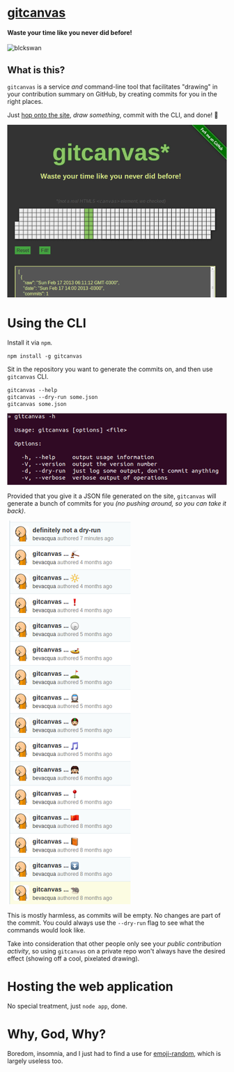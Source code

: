 # [gitcanvas](http://gitcanvas.herokuapp.com)

#### Waste your time like you never did before!

![blckswan](https://user-images.githubusercontent.com/114263485/192118858-65de5580-cb71-4de2-9dbd-2d865d39fb99.png)


## What is this?

`gitcanvas` is a service _and_ command-line tool that facilitates "drawing" in your contribution summary on GitHub, by creating commits for you in the right places.

Just [hop onto the site](http://gitcanvas.herokuapp.com), _draw something_, commit with the CLI, and done! :rocket:

![web.png][2]

# Using the CLI

Install it via `npm`.

```shell
npm install -g gitcanvas
```

Sit in the repository you want to generate the commits on, and then use `gitcanvas` CLI.

```shell
gitcanvas --help
gitcanvas --dry-run some.json
gitcanvas some.json
```

![cli.png][4]

Provided that you give it a JSON file generated on the site, `gitcanvas` will generate a bunch of commits for you _(no pushing around, so you can take it back)_.

![commits.png][3]

This is mostly harmless, as commits will be empty. No changes are part of the commit. You could always use the `--dry-run` flag to see what the commands would look like.

Take into consideration that other people only see your _public contribution activity_, so using `gitcanvas` on a private repo won't always have the desired effect (showing off a cool, pixelated drawing).

# Hosting the web application

No special treatment, just `node app`, done.

# Why, God, Why?

Boredom, insomnia, and I just had to find a use for [emoji-random](https://github.com/bevacqua/node-emoji-random), which is largely useless too.

  [1]: https://github.com/bevacqua/gitcanvas/blob/master/dat/gitcanvas.png?raw=true
  [2]: https://github.com/bevacqua/gitcanvas/blob/master/dat/web.png?raw=true
  [3]: https://github.com/bevacqua/gitcanvas/blob/master/dat/commits.png?raw=true
  [4]: https://github.com/bevacqua/gitcanvas/blob/master/dat/cli.png?raw=true
